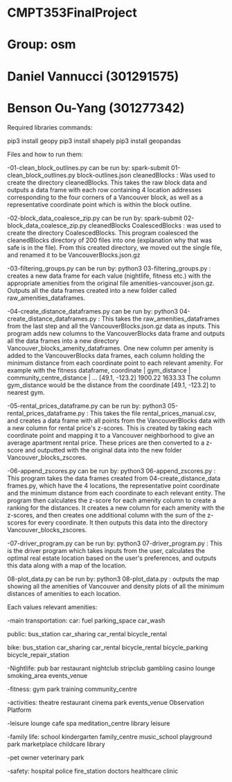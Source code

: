 # CMPT353FinalProject
# Group: osm
# Daniel Vannucci (301291575)
# Benson Ou-Yang (301277342)

Required libraries commands:

pip3 install geopy
pip3 install shapely
pip3 install geopandas

Files and how to run them:

-01-clean_block_outlines.py can be run by: spark-submit 01-clean_block_outlines.py block-outlines.json cleanedBlocks : Was used to create the directory cleanedBlocks. This takes the raw block data and outputs a data frame with each row containing 4 location addresses corresponding to the four corners of a Vancouver block, as well as a representative coordinate point which is within the block outline.

-02-block_data_coalesce_zip.py can be run by: spark-submit 02-block_data_coalesce_zip.py cleanedBlocks CoalescedBlocks : was used to create the directory CoalescedBlocks. This program coalesced the cleanedBlocks directory of 200 files into one (explanation why that was safe is in the file). From this created directory, we moved out the single file, and renamed it to be VancouverBlocks.json.gz

-03-filtering_groups.py can be run by: python3 03-filtering_groups.py : creates a new data frame for each value (nightlife, fitness etc.) with the appropriate amenities from the original file amenities-vancouver.json.gz. Outputs all the data frames created into a new folder called raw_amenities_dataframes.

-04-create_distance_dataframes.py can be run by: python3 04-create_distance_dataframes.py : This takes the raw_amenities_dataframes from the last step and all the VancouverBlocks.json.gz data as inputs. This program adds new columns to the VancouverBlocks data frame and outputs all the data frames into a new directory Vancouver_blocks_amenity_dataframes. One new column per amenity is added to the VancouverBlocks data frames, each column holding the minimum distance from each coordinate point to each relevant amenity. For example with the fitness dataframe,
   coordinate    |  gym_distance  |  community_centre_distance  |  ...
 [49.1, -123.2]       1900.22               1633.33
The column gym_distance would be the distance from the coordinate [49.1, -123.2] to nearest gym.

-05-rental_prices_dataframe.py can be run by: python3 05-rental_prices_dataframe.py : This takes the file rental_prices_manual.csv, and creates a data frame with all points from the VancouverBlocks data with a new column for rental price's z-scores. This is created by taking each coordinate point and mapping it to a Vancouver neighborhood to give an average apartment rental price. These prices are then converted to a z-score and outputted with the original data into the new folder Vancouver_blocks_zscores.

-06-append_zscores.py can be run by: python3 06-append_zscores.py : This program takes the data frames created from 04-create_distance_data frames.py, which have the 4 locations, the representative point coordinate and the minimum distance from each coordinate to each relevant entity. The program then calculates the z-score for each amenity column to create a ranking for the distances. It creates a new column for each amenity with the z-scores, and then creates one additional column with the sum of the z-scores for every coordinate. It then outputs this data into the directory Vancouver_blocks_zscores.

-07-driver_program.py can be run by: python3 07-driver_program.py : This is the driver program which takes inputs from the user, calculates the optimal real estate location based on the user's preferences, and outputs this data along with a map of the location.

08-plot_data.py can be run by: python3 08-plot_data.py : outputs the map showing all the amenities of Vancouver and density plots of all the minimum distances of amenities to each location.

Each values relevant amenities:

-main transportation:
car:
fuel
parking_space
car_wash

public:
bus_station
car_sharing
car_rental
bicycle_rental

bike:
bus_station
car_sharing
car_rental
bicycle_rental
bicycle_parking
bicycle_repair_station

-Nightlife:
pub
bar
restaurant
nightclub
stripclub
gambling
casino
lounge
smoking_area
events_venue

-fitness:
gym
park
training
community_centre

-activities:
theatre
restaurant
cinema
park
events_venue
Observation Platform

-leisure
lounge
cafe
spa
meditation_centre
library
leisure

-family life:
school
kindergarten
family_centre
music_school
playground
park
marketplace
childcare
library

-pet owner
veterinary
park

-safety:
hospital
police
fire_station
doctors
healthcare
clinic
